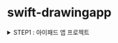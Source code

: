 # swift-drawingapp 

<details>
<summary> STEP1 : 아이패드 앱 프로젝트 </summary>

## [작업 목록]
- [X] 객체지향 프로그래밍 방식으로 사각형 뷰를 표현하는 모델 클래스(class)를 설계한다
- [X] 모델 클래스 파일은 Core Graphics나 UIKit에 독립적인 타입으로 선언한다
- [X] 모델 클래스 출력을 위해서 CustomStringConvertible 프로토콜을 추가하고 구현한다
- [X] 모델 클래스의 생성자에서 랜덤값을 처리하는 게 아니라, 랜덤값을 생성해서 모델 생성하는 초기값을 넘겨주는 팩토리를 구현한다.
- [X] iOS 앱 구조는 MVC 중에서도 우선 ViewController-Model 사이 관계에 집중하고, ViewController-View 관계는 다음 단계에서 개선한다.

## [작업 기록]
 ### MVC Pattern 
  <p align="center">
   <img src="https://user-images.githubusercontent.com/36659877/155993121-8fd69fb5-fa58-4aaf-8409-a1132d6b905c.png" width="350" height="250"> 
   </p>

### Model

→ 앱의 정보, 데이터를 나타내고, 정보들의 가공을 책임지는 컴포넌트이다. 

1. 사용자가 편집하길 원하는 모든 데이터를 가지고 있어야한다. 
2. 뷰나 컨트롤러에 대해서 어떤정보도 알지 말아야한다. 
3. 변경이 일어나면, 변경 통지에 대한 처리방법을 구현해야한다. 

### View

→ 사용자에게 보여지는 모든 객체 

1. 모델이 가지고 있는 정보를 따로 저장해서는 안된다. 
2. 모델이나 컨트롤러와 같이 다른 구성요소를 알면 안된다. 
3. 변경이 일어나면, 변경 통지에 대한 처리방법을 구현해야한다

### Controller

→ 뷰와 모델을 제어하며 유저의 input 에 따라 동작함. 

1. 모델이나 뷰에 대해서 알고있어야한다. 
2. 모델이나 뷰의 변경을 모니터링 해야한다.

- 요약하면 사용자가 view 에서 어떠한 요청을 보내면 controller 는 그 요청에 맞게 model 을 통해서 데이터를 가져오고, 그 정보를 바탕으로 시각적인 표현을 담당하는 view 를 제어하여 사용자에게 전달한다. 이렇게 역할을 나누어서 프로젝트를 설계하면 각각의 역할이 뚜렷히 나누어 져있어서 코드를 수정, 관리하기 편하다. 
- 중요한 키 포인트는 “어떻게 나눌것인가” 이다. 어떤 특정한 역할들에 대해 역할부담을 할때 가이드 라인을 제시하는 방법중 하나가 바로 MVC 패턴이다.

### 미션에 MVC 패턴 적용하기 
현재 스텝에서는 Model 과 Controller 의 관계에대해서 집중적으로 다뤘다. 
Model = Rectangle, RectangleFactory
Controller = ViewController 
 ### MVC Pattern 
  <p align="center">
     <img src="https://user-images.githubusercontent.com/36659877/155999152-3ada6d67-da50-4350-8251-e000e754a5c2.png" width="550" height="500"> 
  </p>
Rectangle : 사각형에 관한 모든 속성들을 가지고 있다. 

RectangleFactory : 사각형의 모든 랜덤 값들을 생성해주고, Rectangle 을 만든다. 

ViewController : viewDidLoad 에서 4개의 사각형을 만든다.

## [추가학습]
- iOS 앱을 구성하는 핵심 객체들과 iOS 메인 런루프 동작 이해하기 위해서 애플 UIKit 설명, App and Environment 문서를 학습한다.

### [UIKit] 
- IOS 와 tvOS 의 앱에 사용되는 핵심 오브젝트들을 제공해주는 프레임워크이다. 
- 이 오브젝트들을 사용해서 스크린에 내가 원하는 내용을 보여주고 상호작용 및 관리를 할수있다.  
- UIKit 은 기본적인 앱의 동작 뿐만아니라 사용자가 원하는데로 커스터마이즈 를 할수 있는 여러 방법들을 제공해준다. 
- [Required Resources]
    - App icons 
    - Launch screen stroyboard 

- [Code Structure of a UIKit App]
    - UIKit 의 structure 는 MVC 디자인패턴으로 만들어 졌다. 
    - Model: 앱의 데이터 와 로직 을 관리한다. 
    - View : 데이터의 visual representation 을 담당한다. 
    - Controller : 모델과 뷰 오브젝트들 사이의 다리역할을 해준다. 
   <p align="center">
   <img src="https://user-images.githubusercontent.com/36659877/156154004-c959fb3f-25f2-4203-8c85-d44b7a6ca711.png" width="350" height="250"> 
   </p>
   
    - 위 그림에서 모델과 뷰의 데이터 관리를 뷰 컨트롤러와 App delegate 오브젝트들이 해주는것을 확인 할수 있다.
    - `UIApplication` 오브젝트가 앱의 메인 이벤트 loop 을 실행 하고 앱의 전반적인 생명주기를 관리한다. 
     
    

### [App and Environment]
 - [관리 목록]
 - 이벤트의 생명주기
 - UI scene 
 - `traits` of app 
 - `environment` of app 

- 프로토콜(Protocol) 역할과 표현 방식에 대해 학습한다.
### [Protocol]
    - 특정 요구사항 (구현 해야할 메소드) 들이 명시가 되어 있어서 특정 class 나 struct 들이 어떠한 프로토콜을 채택 한다는 뜻은 해당 프로토콜에 명시되어있는 기능들을 모두 구현 하겠다는 말이 된다. 

    - 한 카테고리에 속하는 Class/ Struct 들은 기본적인 기능을 모두 수행해야하는데,  프로젝트가 커질경우 이 기본적인 기능들이 너무 많아져 기능 하나하나 체크하기 힘들다. 하지만 프로토콜을 채택을 할시에 이런 불편함이 없어지고 설계했던 대로 그 카테고리의 객체들이 기본적인 기능을 갖추게 코드를 짤수 있다. 
    
- iOS13+ 이상에서 적용가능한 시스템 로그 함수를 학습한다.
### [OSLog]
    - `OSLog` 프레임워크 는 IOS14+ 적용가능한 통합 로킹 시스템이다. 
    - 통합 로깅 시스템은 데이터를 텍스트 기반 로그 파일에 쓰지 않고 메모리 및 디스크에 로그 데이터를 중앙 집중식으로 저장하는 방법인데, 이는 시스템의 모든 수준에서 원격 측정을 캡쳐할 수 있는 포괄적이고 성능이 뛰어난 API를 제공한다. 
    
    |**Level 종류**|**Disk 에 저장**|**내용**|
    |:---|:---:|:---:|
    |Default(notice)| O | 문제 해결을위한 Level |
    |Info| O | Error케이스와 유사하지만, 에러 설명이 긴 경우, 문제해걀시 활용할 수 있는, 도움이 되지만 필수적이지 않은 정보|
    |Debug| X | 개발 환경에서의 간단한 로깅 (mac의 '콘솔'앱에는 찍히지 않고 xcode console에만 표출)|
    |Error | O | Info 와 유사하지만 간단한 에러인 경우와 활동 객체가 존재하는 경우 관련 프로세스 체인에 대한 정보 캡쳐|
    |Fault | O | Error 와 유사하지만 시스템 레벨 / 다중 프로세스 오류 캡쳐를 위한 것|
    
    - `os_log()` 를 사용하여 로그 기록을 남길수 있다.
    - `os_log()` 는 Static String 을 매개 변수로 사용하는데, 문자열이 고정되어있는 형태라고 한다(바뀌지 않음). 변수 또는 상수 등의 값을 문자열 내에 나타내고 싶을 때 사용하는 문자열 보간법 `\()` 이나 `%@` 을 사용하면 사용가능하다.   
    

</details>






